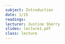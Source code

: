 ```yaml
---
subject: Introduction
date: 1/15
readings:
lecturer: Justine Sherry
slides: lecture1.pdf
class: lecture
---
```

